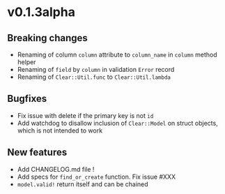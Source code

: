 # v0.1.3alpha


## Breaking changes

- Renaming of column `column` attribute to `column_name` in `column` method helper
- Renaming of `field` by `column` in validation `Error` record
- Renaming of `Clear::Util.func` to `Clear::Util.lambda`

## Bugfixes

- Fix issue with delete if the primary key is not `id`
- Add watchdog to disallow inclusion of `Clear::Model` on struct objects, which
  is not intended to work

## New features

- Add CHANGELOG.md file !
- Add specs for `find_or_create` function. Fix issue #XXX
- `model.valid!` return itself and can be chained